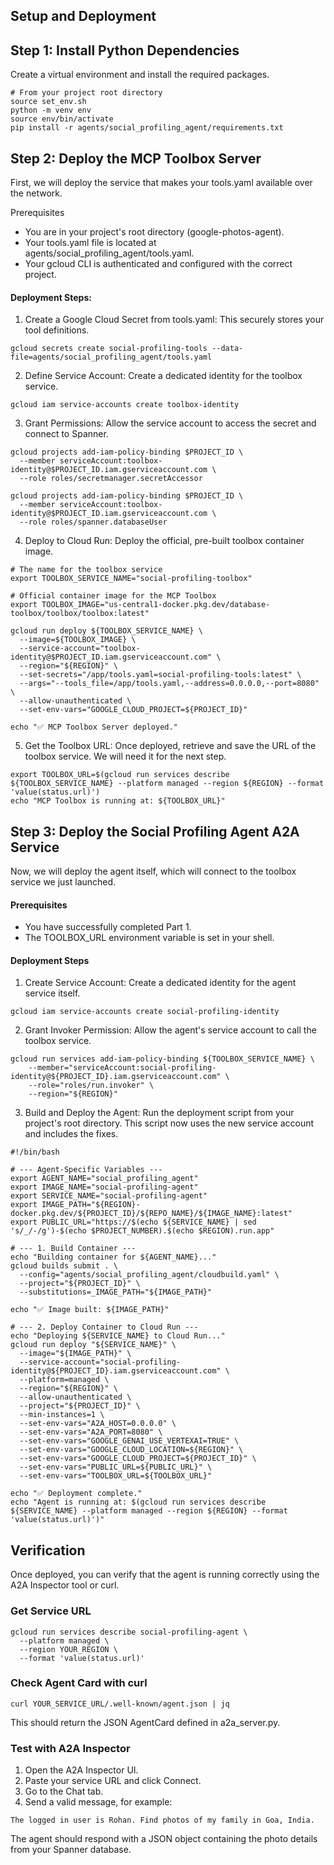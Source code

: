## Setup and Deployment
## Step 1: Install Python Dependencies
Create a virtual environment and install the required packages.

```aiexclude
# From your project root directory
source set_env.sh
python -m venv env
source env/bin/activate
pip install -r agents/social_profiling_agent/requirements.txt
```

## Step 2: Deploy the MCP Toolbox Server
First, we will deploy the service that makes your tools.yaml available over the network.

Prerequisites
- You are in your project's root directory (google-photos-agent).
- Your tools.yaml file is located at agents/social_profiling_agent/tools.yaml.
- Your gcloud CLI is authenticated and configured with the correct project.

#### Deployment Steps:
1. Create a Google Cloud Secret from tools.yaml: This securely stores your tool definitions.
```aiexclude
gcloud secrets create social-profiling-tools --data-file=agents/social_profiling_agent/tools.yaml
```

2. Define Service Account: Create a dedicated identity for the toolbox service.
```aiexclude
gcloud iam service-accounts create toolbox-identity
```

3. Grant Permissions: Allow the service account to access the secret and connect to Spanner.
```aiexclude
gcloud projects add-iam-policy-binding $PROJECT_ID \
  --member serviceAccount:toolbox-identity@$PROJECT_ID.iam.gserviceaccount.com \
  --role roles/secretmanager.secretAccessor

gcloud projects add-iam-policy-binding $PROJECT_ID \
  --member serviceAccount:toolbox-identity@$PROJECT_ID.iam.gserviceaccount.com \
  --role roles/spanner.databaseUser
```

4. Deploy to Cloud Run: Deploy the official, pre-built toolbox container image.
```aiexclude
# The name for the toolbox service
export TOOLBOX_SERVICE_NAME="social-profiling-toolbox"

# Official container image for the MCP Toolbox
export TOOLBOX_IMAGE="us-central1-docker.pkg.dev/database-toolbox/toolbox/toolbox:latest"

gcloud run deploy ${TOOLBOX_SERVICE_NAME} \
  --image=${TOOLBOX_IMAGE} \
  --service-account="toolbox-identity@$PROJECT_ID.iam.gserviceaccount.com" \
  --region="${REGION}" \
  --set-secrets="/app/tools.yaml=social-profiling-tools:latest" \
  --args="--tools_file=/app/tools.yaml,--address=0.0.0.0,--port=8080" \
  --allow-unauthenticated \
  --set-env-vars="GOOGLE_CLOUD_PROJECT=${PROJECT_ID}"

echo "✅ MCP Toolbox Server deployed."
```

5. Get the Toolbox URL: Once deployed, retrieve and save the URL of the toolbox service. We will need it for the next step.
```aiexclude
export TOOLBOX_URL=$(gcloud run services describe ${TOOLBOX_SERVICE_NAME} --platform managed --region ${REGION} --format 'value(status.url)')
echo "MCP Toolbox is running at: ${TOOLBOX_URL}"
```


## Step 3: Deploy the Social Profiling Agent A2A Service
Now, we will deploy the agent itself, which will connect to the toolbox service we just launched.

#### Prerequisites
- You have successfully completed Part 1.
- The TOOLBOX_URL environment variable is set in your shell.

#### Deployment Steps
1. Create Service Account: Create a dedicated identity for the agent service itself.
```aiexclude
gcloud iam service-accounts create social-profiling-identity
```

2. Grant Invoker Permission: Allow the agent's service account to call the toolbox service.
```aiexclude
gcloud run services add-iam-policy-binding ${TOOLBOX_SERVICE_NAME} \
    --member="serviceAccount:social-profiling-identity@${PROJECT_ID}.iam.gserviceaccount.com" \
    --role="roles/run.invoker" \
    --region="${REGION}"
```

3. Build and Deploy the Agent: Run the deployment script from your project's root directory. This script now uses the new service account and includes the fixes.
```aiexclude
#!/bin/bash

# --- Agent-Specific Variables ---
export AGENT_NAME="social_profiling_agent"
export IMAGE_NAME="social-profiling-agent"
export SERVICE_NAME="social-profiling-agent"
export IMAGE_PATH="${REGION}-docker.pkg.dev/${PROJECT_ID}/${REPO_NAME}/${IMAGE_NAME}:latest"
export PUBLIC_URL="https://$(echo ${SERVICE_NAME} | sed 's/_/-/g')-$(echo $PROJECT_NUMBER).$(echo $REGION).run.app"

# --- 1. Build Container ---
echo "Building container for ${AGENT_NAME}..."
gcloud builds submit . \
  --config="agents/social_profiling_agent/cloudbuild.yaml" \
  --project="${PROJECT_ID}" \
  --substitutions=_IMAGE_PATH="${IMAGE_PATH}"

echo "✅ Image built: ${IMAGE_PATH}"

# --- 2. Deploy Container to Cloud Run ---
echo "Deploying ${SERVICE_NAME} to Cloud Run..."
gcloud run deploy "${SERVICE_NAME}" \
  --image="${IMAGE_PATH}" \
  --service-account="social-profiling-identity@${PROJECT_ID}.iam.gserviceaccount.com" \
  --platform=managed \
  --region="${REGION}" \
  --allow-unauthenticated \
  --project="${PROJECT_ID}" \
  --min-instances=1 \
  --set-env-vars="A2A_HOST=0.0.0.0" \
  --set-env-vars="A2A_PORT=8080" \
  --set-env-vars="GOOGLE_GENAI_USE_VERTEXAI=TRUE" \
  --set-env-vars="GOOGLE_CLOUD_LOCATION=${REGION}" \
  --set-env-vars="GOOGLE_CLOUD_PROJECT=${PROJECT_ID}" \
  --set-env-vars="PUBLIC_URL=${PUBLIC_URL}" \
  --set-env-vars="TOOLBOX_URL=${TOOLBOX_URL}"

echo "✅ Deployment complete."
echo "Agent is running at: $(gcloud run services describe ${SERVICE_NAME} --platform managed --region ${REGION} --format 'value(status.url)')"
```

## Verification
Once deployed, you can verify that the agent is running correctly using the A2A Inspector tool or curl.

### Get Service URL
```aiexclude
gcloud run services describe social-profiling-agent \
  --platform managed \
  --region YOUR_REGION \
  --format 'value(status.url)'

```

### Check Agent Card with curl
```aiexclude
curl YOUR_SERVICE_URL/.well-known/agent.json | jq

```

This should return the JSON AgentCard defined in a2a_server.py.

### Test with A2A Inspector
1. Open the A2A Inspector UI.
2. Paste your service URL and click Connect.
3. Go to the Chat tab.
4. Send a valid message, for example:
```aiexclude
The logged in user is Rohan. Find photos of my family in Goa, India.
```
The agent should respond with a JSON object containing the photo details from your Spanner database.

